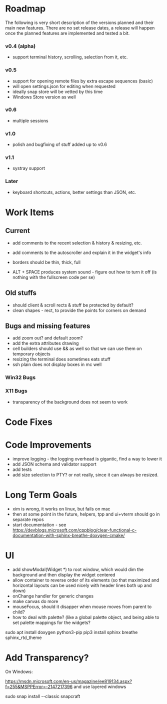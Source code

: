 ﻿# Roadmap

The following is very short description of the versions planned and their main new features. There are no set release dates, a release will happen once the planned features are implemented and tested a bit.

### v0.4 (alpha)

- support terminal history, scrolling, selection from it, etc. 

### v0.5

- support for opening remote files by extra escape sequences (basic)
- will open settings.json for editing when requested
- ideally snap store will be vetted by this time
- Windows Store version as well

### v0.6

- multiple sessions

### v1.0

- polish and bugfixing of stuff added up to v0.6

### v1.1

- systray support

### Later

- keyboard shortcuts, actions, better settings than JSON, etc. 

# Work Items

## Current

- add comments to the recent selection & history & resizing, etc.
- add comments to the autoscroller and explain it in the widget's info

- borders should be thin, thick, full
- ALT + SPACE produces system sound - figure out how to turn it off (is nothing with the fullscreen code per se)

## Old stuffs

- should client & scroll rects & stuff be protected by default?
- clean shapes - rect, to provide the points for corners on demand

## Bugs and missing features

- add zoom out? and default zoom? 
- add the extra attributes drawing
- cell builders should use && as well so that we can use them on temporary objects
- resizing the terminal does sometimes eats stuff
- ssh plain does not display boxes in mc well

### Win32 Bugs

### X11 Bugs

- transparency of the background does not seem to work

# Code Fixes

# Code Improvements 

- improve logging - the logging overhead is gigantic, find a way to lower it
- add JSON schema and validator support
- add tests
- add size selection to PTY? or not really, since it can always be resized. 

# Long Term Goals

- xim is wrong, it works on linux, but fails on mac
- then at some point in the future, helpers, tpp and ui+vterm should go in separate repos
- start documentation - see https://devblogs.microsoft.com/cppblog/clear-functional-c-documentation-with-sphinx-breathe-doxygen-cmake/

# UI

- add showModal(Widget *) to root window, which would dim the background and then display the widget centered
- allow container to reverse order of its elements (so that maximized and horizontal layouts can be used nicely with header lines both up and down)
- onChange handler for generic changes
- make canvas do more
- mouseFocus, should it disapper when mouse moves from parent to child? 
- how to deal with palette? (like a global palette object, and being able to set palette mappings for the widgets? 

sudo apt install doxygen python3-pip
pip3 install sphinx breathe sphinx_rtd_theme

# Add Transparency?

On Windows:

https://msdn.microsoft.com/en-us/magazine/ee819134.aspx?f=255&MSPPError=-2147217396
and use layered windows

sudo snap install --classic snapcraft